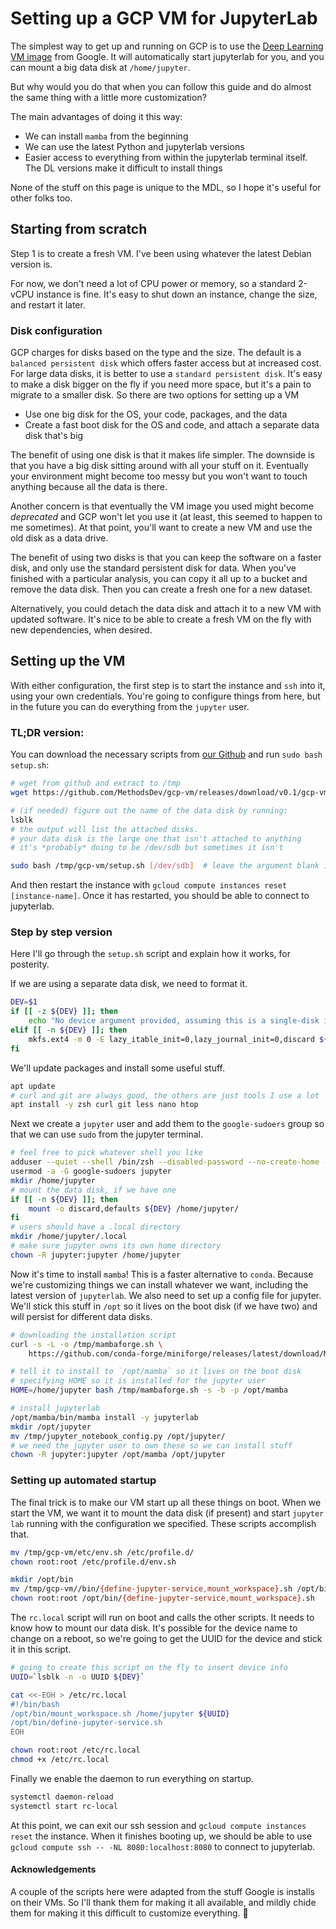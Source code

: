 # Setting up a GCP VM for JupyterLab

The simplest way to get up and running on GCP is to use the [Deep Learning VM image](https://cloud.google.com/deep-learning-vm) from Google. It will automatically start jupyterlab for you, and you can mount a big data disk at `/home/jupyter`.

But why would you do that when you can follow this guide and do almost the same thing with a little more customization?

The main advantages of doing it this way:

 * We can install `mamba` from the beginning
 * We can use the latest Python and jupyterlab versions
 * Easier access to everything from within the jupyterlab terminal itself. The DL versions make it difficult to install things

None of the stuff on this page is unique to the MDL, so I hope it's useful for other folks too.

## Starting from scratch

Step 1 is to create a fresh VM. I've been using whatever the latest Debian version is.

For now, we don't need a lot of CPU power or memory, so a standard 2-vCPU instance is fine. It's easy to shut down an instance, change the size, and restart it later.

### Disk configuration

GCP charges for disks based on the type and the size. The default is a `balanced persistent disk` which offers faster access but at increased cost. For large data disks, it is better to use a `standard persistent disk`. It's easy to make a disk bigger on the fly if you need more space, but it's a pain to migrate to a smaller disk. So there are two options for setting up a VM

 * Use one big disk for the OS, your code, packages, and the data
 * Create a fast boot disk for the OS and code, and attach a separate data disk that's big
 
The benefit of using one disk is that it makes life simpler. The downside is that you have a big disk sitting around with all your stuff on it. Eventually your environment might become too messy but you won't want to touch anything because all the data is there.
  
Another concern is that eventually the VM image you used might become _deprecated_ and GCP won't let you use it (at least, this seemed to happen to me sometimes). At that point, you'll want to create a new VM and use the old disk as a data drive.

The benefit of using two disks is that you can keep the software on a faster disk, and only use the standard persistent disk for data. When you've finished with a particular analysis, you can copy it all up to a bucket and remove the data disk. Then you can create a fresh one for a new dataset.

Alternatively, you could detach the data disk and attach it to a new VM with updated software. It's nice to be able to create a fresh VM on the fly with new dependencies, when desired.

## Setting up the VM

With either configuration, the first step is to start the instance and `ssh` into it, using your own credentials. You're going to configure things from here, but in the future you can do everything from the `jupyter` user.

### TL;DR version:

You can download the necessary scripts from [our Github](https://github.com/MethodsDev/gcp-vm/releases) and run `sudo bash setup.sh`:

```bash
# wget from github and extract to /tmp
wget https://github.com/MethodsDev/gcp-vm/releases/download/v0.1/gcp-vm.tgz -O - | tar -xz -C /tmp

# (if needed) figure out the name of the data disk by running:
lsblk
# the output will list the attached disks.
# your data disk is the large one that isn't attached to anything
# it's *probably* doing to be /dev/sdb but sometimes it isn't

sudo bash /tmp/gcp-vm/setup.sh [/dev/sdb]  # leave the argument blank if not needed
```

And then restart the instance with `gcloud compute instances reset [instance-name]`. Once it has restarted, you should be able to connect to jupyterlab.

### Step by step version

Here I'll go through the `setup.sh` script and explain how it works, for posterity.

If we are using a separate data disk, we need to format it.

```bash
DEV=$1
if [[ -z ${DEV} ]]; then
	echo "No device argument provided, assuming this is a single-disk instance"
elif [[ -n ${DEV} ]]; then
	mkfs.ext4 -m 0 -E lazy_itable_init=0,lazy_journal_init=0,discard ${DEV}
fi
```

We'll update packages and install some useful stuff.

```bash
apt update
# curl and git are always good, the others are just tools I use a lot
apt install -y zsh curl git less nano htop
```

Next we create a `jupyter` user and add them to the `google-sudoers` group so that we can use `sudo` from the jupyter terminal.

```bash
# feel free to pick whatever shell you like
adduser --quiet --shell /bin/zsh --disabled-password --no-create-home --gecos "" jupyter
usermod -a -G google-sudoers jupyter
mkdir /home/jupyter
# mount the data disk, if we have one
if [[ -n ${DEV} ]]; then
	mount -o discard,defaults ${DEV} /home/jupyter/
fi
# users should have a .local directory
mkdir /home/jupyter/.local
# make sure jupyter owns its own home directory
chown -R jupyter:jupyter /home/jupyter
```

Now it's time to install `mamba`! This is a faster alternative to `conda`. Because we're customizing things we can install whatever we want, including the latest version of `jupyterlab`. We also need to set up a config file for jupyter. We'll stick this stuff in `/opt` so it lives on the boot disk (if we have two) and will persist for different data disks.


```bash
# downloading the installation script
curl -s -L -o /tmp/mambaforge.sh \
    https://github.com/conda-forge/miniforge/releases/latest/download/Mambaforge-Linux-x86_64.sh

# tell it to install to `/opt/mamba` so it lives on the boot disk
# specifying HOME so it is installed for the jupyter user
HOME=/home/jupyter bash /tmp/mambaforge.sh -s -b -p /opt/mamba

# install jupyterlab
/opt/mamba/bin/mamba install -y jupyterlab
mkdir /opt/jupyter
mv /tmp/jupyter_notebook_config.py /opt/jupyter/
# we need the jupyter user to own these so we can install stuff
chown -R jupyter:jupyter /opt/mamba /opt/jupyter
```

### Setting up automated startup

The final trick is to make our VM start up all these things on boot. When we start the VM, we want it to mount the data disk (if present) and start `jupyter lab` running with the configuration we specified. These scripts accomplish that.

```bash
mv /tmp/gcp-vm/etc/env.sh /etc/profile.d/
chown root:root /etc/profile.d/env.sh

mkdir /opt/bin
mv /tmp/gcp-vm//bin/{define-jupyter-service,mount_workspace}.sh /opt/bin/
chown root:root /opt/bin/{define-jupyter-service,mount_workspace}.sh
```

The `rc.local` script will run on boot and calls the other scripts. It needs to know how to mount our data disk. It's possible for the device name to change on a reboot, so we're going to get the UUID for the device and stick it in this script.

```bash
# going to create this script on the fly to insert device info
UUID=`lsblk -n -o UUID ${DEV}`

cat <<-EOH > /etc/rc.local
#!/bin/bash
/opt/bin/mount_workspace.sh /home/jupyter ${UUID}
/opt/bin/define-jupyter-service.sh
EOH

chown root:root /etc/rc.local 
chmod +x /etc/rc.local 
```

Finally we enable the daemon to run everything on startup.

```bash
systemctl daemon-reload
systemctl start rc-local
```

At this point, we can exit our ssh session and `gcloud compute instances reset` the instance. When it finishes booting up, we should be able to use `gcloud compute ssh -- -NL 8080:localhost:8080` to connect to jupyterlab.

#### Acknowledgements

A couple of the scripts here were adapted from the stuff Google is installs on their VMs. So I'll thank them for making it all available, and mildly chide them for making it this difficult to customize everything. 🙂